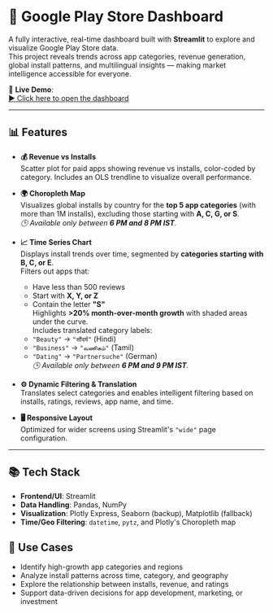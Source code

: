 # 📱 Google Play Store Dashboard

A fully interactive, real-time dashboard built with **Streamlit** to explore and visualize Google Play Store data.  
This project reveals trends across app categories, revenue generation, global install patterns, and multilingual insights — making market intelligence accessible for everyone.

🚀 **Live Demo**:  
[▶️ Click here to open the dashboard](https://appplaydashboardsite-loqff8eeaec5i7ba5lnuhk.streamlit.app/)

---

## 📊 Features

- **💰 Revenue vs Installs**  
  Scatter plot for paid apps showing revenue vs installs, color-coded by category. Includes an OLS trendline to visualize overall performance.

- **🌍 Choropleth Map**  
  Visualizes global installs by country for the **top 5 app categories** (with more than 1M installs), excluding those starting with **A, C, G, or S**.  
  _🕒 Available only between **6 PM and 8 PM IST**._

- **📈 Time Series Chart**  
  Displays install trends over time, segmented by **categories starting with B, C, or E**.  
  Filters out apps that:
  - Have less than 500 reviews
  - Start with **X, Y, or Z**
  - Contain the letter **"S"**  
  Highlights **>20% month-over-month growth** with shaded areas under the curve.  
  Includes translated category labels:
  - `"Beauty"` → `"सौंदर्य"` (Hindi)  
  - `"Business"` → `"வணிகம்"` (Tamil)  
  - `"Dating"` → `"Partnersuche"` (German)  
  _🕒 Available only between **6 PM and 9 PM IST**._

- **⚙️ Dynamic Filtering & Translation**  
  Translates select categories and enables intelligent filtering based on installs, ratings, reviews, app name, and time.

- **🖥️ Responsive Layout**  
  Optimized for wider screens using Streamlit's `"wide"` page configuration.

---

## 📚 Tech Stack

- **Frontend/UI**: Streamlit
- **Data Handling**: Pandas, NumPy
- **Visualization**: Plotly Express, Seaborn (backup), Matplotlib (fallback)
- **Time/Geo Filtering**: `datetime`, `pytz`, and Plotly's Choropleth map

## 🎯 Use Cases

- Identify high-growth app categories and regions
- Analyze install patterns across time, category, and geography
- Explore the relationship between installs, revenue, and ratings
- Support data-driven decisions for app development, marketing, or investment


